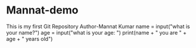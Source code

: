 # Mannat-demo
This is my first Git Repository 
Author-Mannat Kumar
name = input("what is your name?")
age = input("what is your age: ")
print(name + " you are " + age + " years old")

